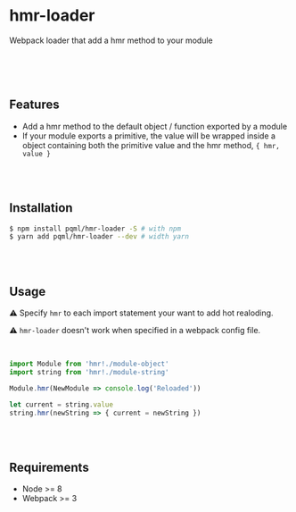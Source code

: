 # hmr-loader
Webpack loader that add a hmr method to your module

<br><br><br>

## Features
- Add a hmr method to the default object / function exported by a module
- If your module exports a primitive, the value will be wrapped inside a object containing both the primitive value and the hmr method, `{ hmr, value }`

<br><br>

## Installation 

```sh
$ npm install pqml/hmr-loader -S # with npm
$ yarn add pqml/hmr-loader --dev # width yarn
```

<br><br>

## Usage

:warning: Specify `hmr` to each import statement your want to add hot realoding.

:warning: `hmr-loader` doesn't work when specified in a webpack config file.

<br>

```js
import Module from 'hmr!./module-object'
import string from 'hmr!./module-string'

Module.hmr(NewModule => console.log('Reloaded'))

let current = string.value
string.hmr(newString => { current = newString })
```

<br><br>

## Requirements
- Node >= 8
- Webpack >= 3
